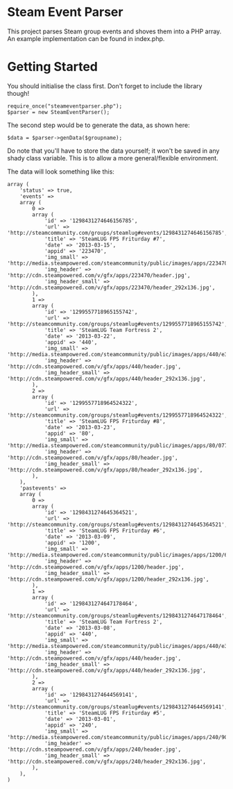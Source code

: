 Steam Event Parser
=====

This project parses Steam group events and shoves them into a PHP
array. An example implementation can be found in index.php.

Getting Started
=====

You should initialise the class first. Don't forget to include the library
though!

    require_once("steameventparser.php");
    $parser = new SteamEventParser();

The second step would be to generate the data, as shown here:

    $data = $parser->genData($groupname);

Do note that you'll have to store the data yourself; it won't be
saved in any shady class variable. This is to allow a more general/flexible
environment.

The data will look something like this:

    array (
        'status' => true,
        'events' => 
        array (
            0 => 
            array (
                'id' => '1298431274646156785',
                'url' => 'http://steamcommunity.com/groups/steamlug#events/1298431274646156785',
                'title' => 'SteamLUG FPS Friturday #7',
                'date' => '2013-03-15',
                'appid' => '223470',
                'img_small' => 'http://media.steampowered.com/steamcommunity/public/images/apps/223470/059837f790367b171af255980c09614d71a34efe.jpg',
                'img_header' => 'http://cdn.steampowered.com/v/gfx/apps/223470/header.jpg',
                'img_header_small' => 'http://cdn.steampowered.com/v/gfx/apps/223470/header_292x136.jpg',
            ),
            1 => 
            array (
                'id' => '1299557718965155742',
                'url' => 'http://steamcommunity.com/groups/steamlug#events/1299557718965155742',
                'title' => 'SteamLUG Team Fortress 2',
                'date' => '2013-03-22',
                'appid' => '440',
                'img_small' => 'http://media.steampowered.com/steamcommunity/public/images/apps/440/e3f595a92552da3d664ad00277fad2107345f743.jpg',
                'img_header' => 'http://cdn.steampowered.com/v/gfx/apps/440/header.jpg',
                'img_header_small' => 'http://cdn.steampowered.com/v/gfx/apps/440/header_292x136.jpg',
            ),
            2 => 
            array (
                'id' => '1299557718964524322',
                'url' => 'http://steamcommunity.com/groups/steamlug#events/1299557718964524322',
                'title' => 'SteamLUG FPS Friturday #8',
                'date' => '2013-03-23',
                'appid' => '80',
                'img_small' => 'http://media.steampowered.com/steamcommunity/public/images/apps/80/077b050ef3e89cd84e2c5a575d78d53b54058236.jpg',
                'img_header' => 'http://cdn.steampowered.com/v/gfx/apps/80/header.jpg',
                'img_header_small' => 'http://cdn.steampowered.com/v/gfx/apps/80/header_292x136.jpg',
            ),
        ),
        'pastevents' => 
        array (
            0 => 
            array (
                'id' => '1298431274645364521',
                'url' => 'http://steamcommunity.com/groups/steamlug#events/1298431274645364521',
                'title' => 'SteamLUG FPS Friturday #6',
                'date' => '2013-03-09',
                'appid' => '1200',
                'img_small' => 'http://media.steampowered.com/steamcommunity/public/images/apps/1200/66519d69efc5b98bdafe61347db4ec8be01dff7b.jpg',
                'img_header' => 'http://cdn.steampowered.com/v/gfx/apps/1200/header.jpg',
                'img_header_small' => 'http://cdn.steampowered.com/v/gfx/apps/1200/header_292x136.jpg',
            ),
            1 => 
            array (
                'id' => '1298431274647178464',
                'url' => 'http://steamcommunity.com/groups/steamlug#events/1298431274647178464',
                'title' => 'SteamLUG Team Fortress 2',
                'date' => '2013-03-08',
                'appid' => '440',
                'img_small' => 'http://media.steampowered.com/steamcommunity/public/images/apps/440/e3f595a92552da3d664ad00277fad2107345f743.jpg',
                'img_header' => 'http://cdn.steampowered.com/v/gfx/apps/440/header.jpg',
                'img_header_small' => 'http://cdn.steampowered.com/v/gfx/apps/440/header_292x136.jpg',
            ),
            2 => 
            array (
                'id' => '1298431274644569141',
                'url' => 'http://steamcommunity.com/groups/steamlug#events/1298431274644569141',
                'title' => 'SteamLUG FPS Friturday #5',
                'date' => '2013-03-01',
                'appid' => '240',
                'img_small' => 'http://media.steampowered.com/steamcommunity/public/images/apps/240/9052fa60c496a1c03383b27687ec50f4bf0f0e10.jpg',
                'img_header' => 'http://cdn.steampowered.com/v/gfx/apps/240/header.jpg',
                'img_header_small' => 'http://cdn.steampowered.com/v/gfx/apps/240/header_292x136.jpg',
            ),
        ),
    )

